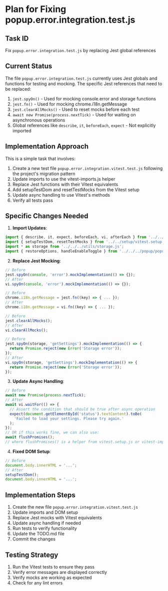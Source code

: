 # Plan for Fixing popup.error.integration.test.js

## Task ID

Fix `popup.error.integration.test.js` by replacing Jest global references

## Current Status

The file `popup.error.integration.test.js` currently uses Jest globals and functions for testing and mocking. The specific Jest references that need to be replaced:

1. `jest.spyOn()` - Used for mocking console.error and storage functions
2. `jest.fn()` - Used for mocking chrome.i18n.getMessage
3. `jest.clearAllMocks()` - Used to reset mocks before each test
4. `await new Promise(process.nextTick)` - Used for waiting on asynchronous operations
5. Global references like `describe`, `it`, `beforeEach`, `expect` - Not explicitly imported

## Implementation Approach

This is a simple task that involves:

1. Create a new test file `popup.error.integration.vitest.test.js` following the project's migration pattern
2. Update imports to use the vitest-imports.js helper
3. Replace Jest functions with their Vitest equivalents
4. Add setupTestDom and resetTestMocks from the Vitest setup
5. Update async handling to use Vitest's methods
6. Verify all tests pass

## Specific Changes Needed

1. **Import Updates**:

```javascript
import { describe, it, expect, beforeEach, vi, afterEach } from '../../setup/vitest-imports.js';
import { setupTestDom, resetTestMocks } from '../../setup/vitest.setup.js';
import * as storage from '../../../utils/storage.js';
import { restoreOptions, handleEnableToggle } from '../../../popup/popup.js';
```

2. **Replace Jest Mocking**:

```javascript
// Before
jest.spyOn(console, 'error').mockImplementation(() => {});
// After
vi.spyOn(console, 'error').mockImplementation(() => {});

// Before
chrome.i18n.getMessage = jest.fn((key) => { ... });
// After
chrome.i18n.getMessage = vi.fn((key) => { ... });

// Before
jest.clearAllMocks();
// After
vi.clearAllMocks();

// Before
jest.spyOn(storage, 'getSettings').mockImplementation(() => {
  return Promise.reject(new Error('Storage error'));
});
// After
vi.spyOn(storage, 'getSettings').mockImplementation(() => {
  return Promise.reject(new Error('Storage error'));
});
```

3. **Update Async Handling**:

```javascript
// Before
await new Promise(process.nextTick);
// After
await vi.waitFor(() => {
  // Assert the condition that should be true after async operation
  expect(document.getElementById('status').textContent).toBe(
    'Failed to load your settings. Please try again.'
  );
});
// OR if this works fine, we can also use:
await flushPromises();
// where flushPromises() is a helper from vitest.setup.js or vitest-imports.js
```

4. **Fixed DOM Setup**:

```javascript
// Before
document.body.innerHTML = '...';
// After
setupTestDom();
document.body.innerHTML = '...';
```

## Implementation Steps

1. Create the new file `popup.error.integration.vitest.test.js`
2. Update imports and DOM setup
3. Replace Jest mocks with Vitest equivalents
4. Update async handling if needed
5. Run tests to verify functionality
6. Update the TODO.md file
7. Commit the changes

## Testing Strategy

1. Run the Vitest tests to ensure they pass
2. Verify error messages are displayed correctly
3. Verify mocks are working as expected
4. Check for any lint errors
